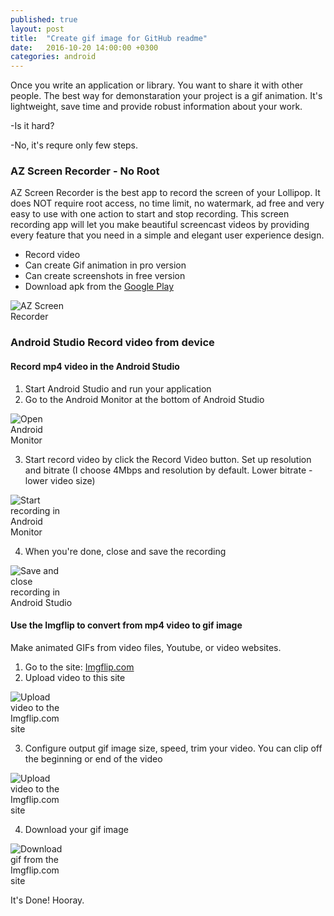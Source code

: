 ```yaml
---
published: true
layout: post
title:  "Create gif image for GitHub readme"
date:   2016-10-20 14:00:00 +0300
categories: android
---
```


Once you write an application or library. You want to share it with other people. 
The best way for demonstaration your project is a gif animation. It's lightweight, save time and provide robust information about your work.

-Is it hard?

-No, it's requre only few steps.

### AZ Screen Recorder - No Root

AZ Screen Recorder is the best app to record the screen of your Lollipop. It does NOT require root access, no time limit, no watermark, ad free and very easy to use with one action to start and stop recording. 
This screen recording app will let you make beautiful screencast videos by providing every feature that you need in a simple and elegant user experience design.

* Record video
* Can create Gif animation in pro version
* Can create screenshots in free version
* Download apk from the [Google Play](https://play.google.com/store/apps/details?id=com.hecorat.screenrecorder.free)
<img src="{{ site.url }}/assets/post-image/az-screen-recorder-no-Root.png" style="max-height : 300px; margin-right: 80%;" alt="AZ Screen Recorder"/>

### Android Studio Record video from device

#### Record mp4 video in the Android Studio

1. Start Android Studio and run your application
2. Go to the Android Monitor at the bottom of Android Studio
<img src="{{ site.url }}/assets/post-image/android-studio-record-video-from-device-1.png" style="max-height : 300px; margin-right: 80%;" alt="Open Android Monitor"/>

3. Start record video by click the Record Video button. Set up resolution and bitrate (I choose 4Mbps and resolution by default. Lower bitrate - lower video size)
<img src="{{ site.url }}/assets/post-image/android-studio-record-video-from-device-2.png" style="max-height : 300px; margin-right: 80%;" alt="Start recording in Android Monitor"/>

4. When you're done, close and save the recording
<img src="{{ site.url }}/assets/post-image/android-studio-record-video-from-device-3.png" style="max-height : 300px; margin-right: 80%;" alt="Save and close recording in Android Studio"/>

#### Use the Imgflip to convert from mp4 video to gif image

Make animated GIFs from video files, Youtube, or video websites.

1. Go to the site: [Imgflip.com](https://imgflip.com/gifgenerator)
2. Upload video to this site
<img src="{{ site.url }}/assets/post-image/imgflip-make-gif-from-video-upload.png" style="max-height : 300px; margin-right: 80%;" alt="Upload video to the Imgflip.com site"/>

3. Configure output gif image size, speed, trim your video. You can clip off the beginning or end of the video
<img src="{{ site.url }}/assets/post-image/imgflip-make-gif-from-video-confing.png" style="max-height : 300px; margin-right: 80%;" alt="Upload video to the Imgflip.com site"/>

4. Download your gif image
<img src="{{ site.url }}/assets/post-image/imgflip-make-gif-from-video-download.png" style="max-height : 300px; margin-right: 80%;" alt="Download gif from the Imgflip.com site"/>

It's Done! Hooray. 
